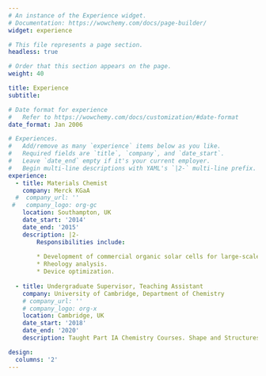 ```yaml
---
# An instance of the Experience widget.
# Documentation: https://wowchemy.com/docs/page-builder/
widget: experience

# This file represents a page section.
headless: true

# Order that this section appears on the page.
weight: 40

title: Experience
subtitle:

# Date format for experience
#   Refer to https://wowchemy.com/docs/customization/#date-format
date_format: Jan 2006

# Experiences.
#   Add/remove as many `experience` items below as you like.
#   Required fields are `title`, `company`, and `date_start`.
#   Leave `date_end` empty if it's your current employer.
#   Begin multi-line descriptions with YAML's `|2-` multi-line prefix.
experience:
  - title: Materials Chemist
    company: Merck KGaA
  #  company_url: ''
 #   company_logo: org-gc
    location: Southampton, UK
    date_start: '2014'
    date_end: '2015'
    description: |2-
        Responsibilities include:
        
        * Development of commercial organic solar cells for large-scale applications. 
        * Rheology analysis.
        * Device optimization.
        
  - title: Undergraduate Supervisor, Teaching Assistant
    company: University of Cambridge, Department of Chemistry
    # company_url: ''
    # company_logo: org-x
    location: Cambridge, UK
    date_start: '2018'
    date_end: '2020'
    description: Taught Part IA Chemistry Courses. Shape and Structures of Molecules, Reactions and Mechanisms in Organic Chemistry, Energetics and Equilibria, Kinetics of Chemical Reactions, and Chemistry of the Elements.

design:
  columns: '2'
---
```

